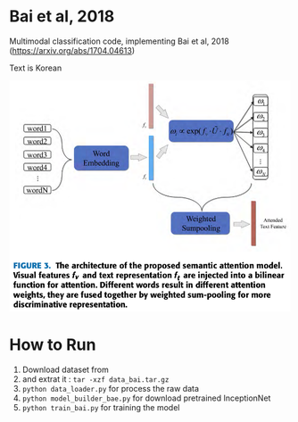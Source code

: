 # Bai et al, 2018
Multimodal classification code, implementing Bai et al, 2018 (https://arxiv.org/abs/1704.04613)

Text is Korean

![architucture](./architecture.png)

# How to Run

1. Download dataset from
2. and extrat it : `tar -xzf data_bai.tar.gz`
3. `python data_loader.py` for process the raw data
4. `python model_builder_bae.py` for download pretrained InceptionNet
5. `python train_bai.py` for training the model
